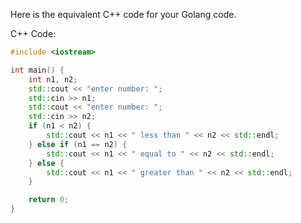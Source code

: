Here is the equivalent C++ code for your Golang code.

C++ Code:
```cpp
#include <iostream>

int main() {
    int n1, n2;
    std::cout << "enter number: ";
    std::cin >> n1;
    std::cout << "enter number: ";
    std::cin >> n2;
    if (n1 < n2) {
        std::cout << n1 << " less than " << n2 << std::endl;
    } else if (n1 == n2) {
        std::cout << n1 << " equal to " << n2 << std::endl;
    } else {
        std::cout << n1 << " greater than " << n2 << std::endl;
    }

    return 0;
}
```
